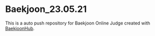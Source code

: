 # Baekjoon_23.05.21
This is a auto push repository for Baekjoon Online Judge created with [BaekjoonHub](https://github.com/BaekjoonHub/BaekjoonHub).
